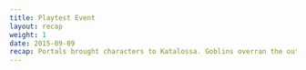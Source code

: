 ```yaml
---
title: Playtest Event
layout: recap
weight: 1
date: 2015-09-09
recap: Portals brought characters to Katalossa. Goblins overran the outpost. Blew up aquaduct. automaton was found and befriended.
---
```



